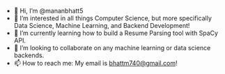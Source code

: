 - 👋 Hi, I’m @mananbhatt5
- 👀 I’m interested in all things Computer Science, but more specifically Data Science, Machine Learning, and Backend Development!
- 🌱 I’m currently learning how to build a Resume Parsing tool with SpaCy API.
- 💞️ I’m looking to collaborate on any machine learning or data science backends.
- 📫 How to reach me: My email is bhattm740@gmail.com!

<!---
mananbhatt5/mananbhatt5 is a ✨ special ✨ repository because its `README.md` (this file) appears on your GitHub profile.
You can click the Preview link to take a look at your changes.
--->
